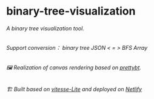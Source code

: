 # binary-tree-visualization
<h6>
A binary tree visualization tool.
</h6>

<h6>
 Support conversion：
 binary tree JSON  < = > BFS Array
</h6>
 
<h6>
🖼️ Realization of canvas rendering based on <a href="https://github.com/ggorlen/prettybt">prettybt</a>.
</h6>

<h6>
🏗️ Built based on <a href="https://github.com/antfu/vitesse-lite">vitesse-Lite</a> and deployed on <a href="https://app.netlify.com">Netlify</a>
</h6>
